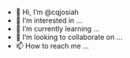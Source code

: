 - 👋 Hi, I’m @cqjosiah
- 👀 I’m interested in ...
- 🌱 I’m currently learning ...
- 💞️ I’m looking to collaborate on ...
- 📫 How to reach me ...

<!---
cqjosiah/cqjosiah is a ✨ special ✨ repository because its `README.md` (this file) appears on your GitHub profile.
You can click the Preview link to take a look at your changes.
--->
